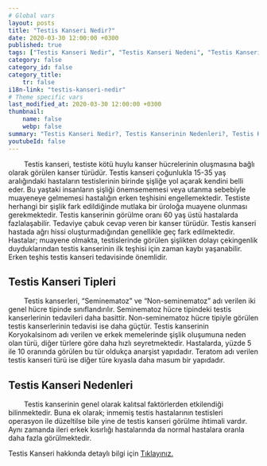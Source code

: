 ```yaml
---
# Global vars
layout: posts
title: "Testis Kanseri Nedir?"
date: 2020-03-30 12:00:00 +0300
published: true
tags: ["Testis Kanseri Nedir", "Testis Kanseri Nedeni", "Testis Kanseri Belirti", "Testis Kanseri Tipleri", "Testis Kanseri Teşhis", "Testis Kanseri Evre", "Testis Kanseri Tedavi", "Testis Kanseri Kemoterapi", "Testis Kanseri Sperm Bankası", "Testis Kanseri Sonrası Sertleşme Sorunu" , "Testis kanseri" , "Testis kanseri ameliyatı"]
category: false
category_id: false
category_title:
    tr: false
i18n-link: "testis-kanseri-nedir"
# Theme specific vars
last_modified_at: 2020-03-30 12:00:00 +0300
thumbnail:
    name: false
    webp: false
summary: "Testis Kanseri Nedir?, Testis Kanserinin Nedenleri?, Testis Kanseri Belirtileri, Testis Kanseri Tipleri, Testis Kanseri Teşhisi, Testis Kanseri Evreleri, Testis Kanseri Tedavisi, Testis Kanseri Sonrası Kemoterapi, Testis Kanserinde Sperm Bankası Uygulaması, Testis Kanseri Sonrası Sertleşme Sorunu"
youtubeId: false
---
```


&nbsp;&nbsp;&nbsp;&nbsp;&nbsp;&nbsp;&nbsp;&nbsp;Testis kanseri, testiste kötü huylu kanser hücrelerinin oluşmasına bağlı olarak görülen kanser türüdür. Testis kanseri çoğunlukla 15-35 yaş aralığındaki hastaların testislerinin birinde şişliğe yol açarak kendini belli eder. Bu yaştaki insanların şişliği önemsememesi veya utanma sebebiyle muayeneye gelmemesi hastalığın erken teşhisini engellemektedir. Testiste herhangi bir şişlik fark edildiğinde mutlaka bir üroloğa muayene olunması gerekmektedir. Testis kanserinin görülme oranı 60 yaş üstü hastalarda fazlalaşabilir. Tedaviye çabuk cevap veren bir kanser türüdür. Testis kanseri hastada ağrı hissi oluşturmadığından genellikle geç fark edilmektedir. Hastalar; muayene olmakta, testislerinde görülen şişlikten dolayı çekingenlik duyduklarından testis kanserinin ilk teşhisi için zaman kaybı yaşanabilir. Erken teşhis testis kanseri tedavisinde önemlidir.

## Testis Kanseri Tipleri

&nbsp;&nbsp;&nbsp;&nbsp;&nbsp;&nbsp;&nbsp;&nbsp;Testis kanserleri, “Seminematoz” ve “Non-seminematoz” adı verilen iki genel hücre tipinde sınıflandırılır. Seminematoz hücre tipindeki testis kanserlerinin tedavileri daha basittir. Non-seminematoz hücre tipiyle görülen testis kanserlerinin tedavisi ise daha güçtür. Testis kanserinin Koryokalsinom adı verilen ve erkek memelerinde şişlik oluşumuna neden olan türü, diğer türlere göre daha hızlı seyretmektedir. Hastalarda, yüzde 5 ile 10 oranında görülen bu tür oldukça anarşist yapıdadır. Teratom adı verilen testis kanseri türü ise diğer türe kıyasla daha masum bir yapıdadır.

## Testis Kanseri Nedenleri

&nbsp;&nbsp;&nbsp;&nbsp;&nbsp;&nbsp;&nbsp;&nbsp;Testis kanserinin genel olarak kalıtsal faktörlerden etkilendiği bilinmektedir. Buna ek olarak; inmemiş testis hastalarının testisleri operasyon ile düzeltilse bile yine de testis kanseri görülme ihtimali vardır. Aynı zamanda ileri erkek kısırlığı hastalarında da normal hastalara oranla daha fazla görülmektedir.    

Testis Kanseri hakkında detaylı bilgi için [Tıklayınız.](https://www.onoluroloji.com/testis-kanseri)
